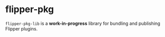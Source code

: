 # flipper-pkg

`flipper-pkg-lib` is a **work-in-progress** library for bundling and publishing
Flipper plugins.
